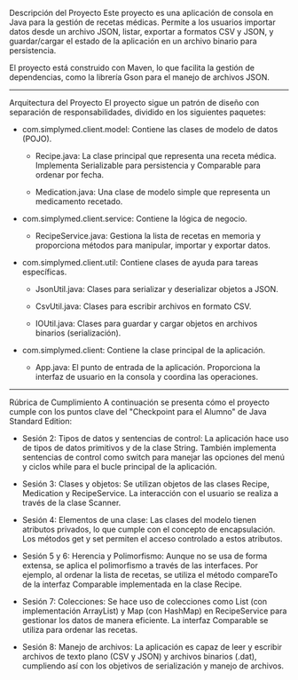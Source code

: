 Descripción del Proyecto
Este proyecto es una aplicación de consola en Java para la gestión de recetas médicas. Permite a los usuarios importar datos desde un archivo JSON, listar, exportar a formatos CSV y JSON, y guardar/cargar el estado de la aplicación en un archivo binario para persistencia.

El proyecto está construido con Maven, lo que facilita la gestión de dependencias, como la librería Gson para el manejo de archivos JSON.


--------------------------------------------
Arquitectura del Proyecto
El proyecto sigue un patrón de diseño con separación de responsabilidades, dividido en los siguientes paquetes:

* com.simplymed.client.model: Contiene las clases de modelo de datos (POJO).

  - Recipe.java: La clase principal que representa una receta médica. Implementa Serializable para persistencia y Comparable para ordenar por fecha.

  - Medication.java: Una clase de modelo simple que representa un medicamento recetado.

* com.simplymed.client.service: Contiene la lógica de negocio.

  - RecipeService.java: Gestiona la lista de recetas en memoria y proporciona métodos para manipular, importar y exportar datos.

* com.simplymed.client.util: Contiene clases de ayuda para tareas específicas.

  - JsonUtil.java: Clases para serializar y deserializar objetos a JSON.

  - CsvUtil.java: Clases para escribir archivos en formato CSV.

  - IOUtil.java: Clases para guardar y cargar objetos en archivos binarios (serialización).

* com.simplymed.client: Contiene la clase principal de la aplicación.

  - App.java: El punto de entrada de la aplicación. Proporciona la interfaz de usuario en la consola y coordina las operaciones.

--------------------------------------------
Rúbrica de Cumplimiento
A continuación se presenta cómo el proyecto cumple con los puntos clave del "Checkpoint para el Alumno" de Java Standard Edition:

* Sesión 2: Tipos de datos y sentencias de control: La aplicación hace uso de tipos de datos primitivos y de la clase String. También implementa sentencias de control como switch para manejar las opciones del menú y ciclos while para el bucle principal de la aplicación.

* Sesión 3: Clases y objetos: Se utilizan objetos de las clases Recipe, Medication y RecipeService. La interacción con el usuario se realiza a través de la clase Scanner.

* Sesión 4: Elementos de una clase: Las clases del modelo tienen atributos privados, lo que cumple con el concepto de encapsulación. Los métodos get y set permiten el acceso controlado a estos atributos.

* Sesión 5 y 6: Herencia y Polimorfismo: Aunque no se usa de forma extensa, se aplica el polimorfismo a través de las interfaces. Por ejemplo, al ordenar la lista de recetas, se utiliza el método compareTo de la interfaz Comparable implementada en la clase Recipe.

* Sesión 7: Colecciones: Se hace uso de colecciones como List (con implementación ArrayList) y Map (con HashMap) en RecipeService para gestionar los datos de manera eficiente. La interfaz Comparable se utiliza para ordenar las recetas.

* Sesión 8: Manejo de archivos: La aplicación es capaz de leer y escribir archivos de texto plano (CSV y JSON) y archivos binarios (.dat), cumpliendo así con los objetivos de serialización y manejo de archivos.